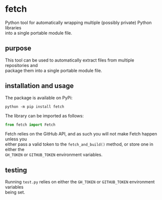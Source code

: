 # fetch

Python tool for automatically wrapping multiple (possibly private) Python libraries \
into a single portable module file.

## purpose

This tool can be used to automatically extract files from multiple repositories and \
package them into a single portable module file.

## installation and usage

The package is available on PyPi:

```shell
python -m pip install fetch
```

The library can be imported as follows:

```python
from fetch import Fetch
```

Fetch relies on the GitHub API, and as such you will not make Fetch happen unless you \
either pass a valid token to the `fetch_and_build()` method, or store one in either the \
`GH_TOKEN` or `GITHUB_TOKEN` environment variables.

## testing

Running `test.py` relies on either the `GH_TOKEN` or `GITHUB_TOKEN` environment variables \
being set.